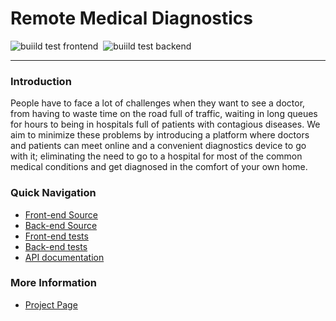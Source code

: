 # Remote Medical Diagnostics

![buiild test frontend](../../actions/workflows/build_test_react.yml/badge.svg)&nbsp;
![buiild test backend](../../actions/workflows/build_test_node.js.yml/badge.svg)

---

### Introduction

People have to face a lot of challenges when they want to see a doctor, from having to waste time on the road full of traffic, waiting in long queues for hours to being in hospitals full of patients with contagious diseases. We aim to minimize these problems by introducing a platform where doctors and patients can meet online and a convenient diagnostics device to go with it; eliminating the need to go to a hospital for most of the common medical conditions and get diagnosed in the comfort of your own home.

### Quick Navigation

- [Front-end Source](src/front-end/)
- [Back-end Source](src/back-end/)
- [Front-end tests](src/front-end/src/tests)
- [Back-end tests](src/back-end/src/tests)
- [API documentation](https://cepdnaclk.github.io/e17-3yp-remote-medical-diagnostics/api-docs)

### More Information

- [Project Page](https://cepdnaclk.github.io/e17-3yp-remote-medical-diagnostics/)
